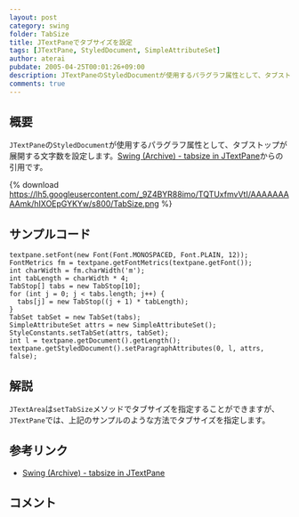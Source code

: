 ```yaml
---
layout: post
category: swing
folder: TabSize
title: JTextPaneでタブサイズを設定
tags: [JTextPane, StyledDocument, SimpleAttributeSet]
author: aterai
pubdate: 2005-04-25T00:01:26+09:00
description: JTextPaneのStyledDocumentが使用するパラグラフ属性として、タブストップが展開する文字数を設定します。
comments: true
---
```

## 概要
`JTextPane`の`StyledDocument`が使用するパラグラフ属性として、タブストップが展開する文字数を設定します。[Swing (Archive) - tabsize in JTextPane](https://community.oracle.com/thread/1507037)からの引用です。

{% download https://lh5.googleusercontent.com/_9Z4BYR88imo/TQTUxfmvVtI/AAAAAAAAAmk/hIXOEpGYKYw/s800/TabSize.png %}

## サンプルコード
<pre class="prettyprint"><code>textpane.setFont(new Font(Font.MONOSPACED, Font.PLAIN, 12));
FontMetrics fm = textpane.getFontMetrics(textpane.getFont());
int charWidth = fm.charWidth('m');
int tabLength = charWidth * 4;
TabStop[] tabs = new TabStop[10];
for (int j = 0; j &lt; tabs.length; j++) {
  tabs[j] = new TabStop((j + 1) * tabLength);
}
TabSet tabSet = new TabSet(tabs);
SimpleAttributeSet attrs = new SimpleAttributeSet();
StyleConstants.setTabSet(attrs, tabSet);
int l = textpane.getDocument().getLength();
textpane.getStyledDocument().setParagraphAttributes(0, l, attrs, false);
</code></pre>

## 解説
`JTextArea`は`setTabSize`メソッドでタブサイズを指定することができますが、`JTextPane`では、上記のサンプルのような方法でタブサイズを指定します。

## 参考リンク
- [Swing (Archive) - tabsize in JTextPane](https://community.oracle.com/thread/1507037)

<!-- dummy comment line for breaking list -->

## コメント
